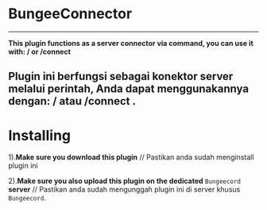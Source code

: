 # BungeeConnector
------------------------------------------------------
**This plugin functions as a server connector via command, you can use it with: /<server> or /connect <server>**
   
Plugin ini berfungsi sebagai konektor server melalui perintah, Anda dapat menggunakannya dengan: /<server> atau /connect <server>.
------------------------------------------------------------------------
# Installing
1).**Make sure you download this plugin** // Pastikan anda sudah menginstall plugin ini
   
2).**Make sure you also upload this plugin on the dedicated** `Bungeecord` **server** // Pastikan anda sudah mengunggah plugin ini di server khusus `Bungeecord`.
   
 
